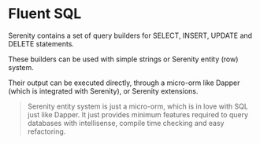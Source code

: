# Fluent SQL

Serenity contains a set of query builders for SELECT, INSERT, UPDATE and DELETE statements.

These builders can be used with simple strings or Serenity entity (row) system.

Their output can be executed directly, through a micro-orm like Dapper (which is integrated with Serenity), or Serenity extensions.

> Serenity entity system is just a micro-orm, which is in love with SQL just like Dapper. It just provides minimum features required to query databases with intellisense, compile time checking and easy refactoring.